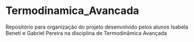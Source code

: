# Termodinamica_Avancada
Repositório para organização do projeto desenvolvido pelos alunos Isabela Beneti e Gabriel Pereira na disciplina de Termodinâmica Avançada
